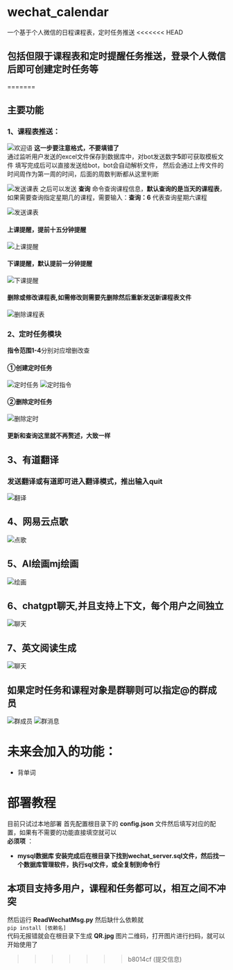 # wechat_calendar
一个基于个人微信的日程课程表，定时任务推送
<<<<<<< HEAD
## 包括但限于课程表和定时提醒任务推送，登录个人微信后即可创建定时任务等
=======
## 主要功能

### 1、课程表推送：
   ![欢迎语](img/img.png)
**这一步要注意格式，不要填错了**  
    通过监听用户发送的excel文件保存到数据库中，对bot发送数字**5**即可获取模板文件
    填写完成后可以直接发送给bot，bot会自动解析文件，
    然后会通过上传文件的时间周作为第一周的时间，后面的周数判断都从这里判断  
   
   ![发送课表](img/1690188623.png)
    之后可以发送 **查询** 命令查询课程信息，**默认查询的是当天的课程表**，如果需要查询指定星期几的课程，需要输入：**查询：6** 代表查询星期六课程

   ![发送课表](img/1690188767(1).png)

   #### 上课提醒，提前十五分钟提醒
   ![上课提醒](img/img_2.png)

   #### 下课提醒，默认提前一分钟提醒
   ![下课提醒](img/img_3.png)

   #### 删除或修改课程表,如需修改则需要先删除然后重新发送新课程表文件
   ![删除课程表](img/img_4.png)

### 2、定时任务模块
**指令范围1-4**分别对应增删改查
#### ①创建定时任务
   ![定时任务](img/img_6.png)
   ![定时指令](img/img_5.png)
#### ②删除定时任务
   ![删除定时](img/img_7.png)
#### 更新和查询这里就不再赘述，大致一样
## 3、有道翻译
### 发送翻译或有道即可进入翻译模式，推出输入quit
   ![翻译](img/img_9.png)
## 4、网易云点歌
   ![点歌](img/img_11.png)
## 5、AI绘画mj绘画
   ![绘画](img/img_12.png)
## 6、chatgpt聊天,并且支持上下文，每个用户之间独立
   ![聊天](img/img_14.jpg)
## 7、英文阅读生成
   ![聊天](img/img_14.png)    
## 如果定时任务和课程对象是群聊则可以指定@的群成员
   ![群成员](img/img_10.png)
   ![群消息](img/img_13.png)

# 未来会加入的功能：
- 背单词
# 部署教程
目前只试过本地部署
首先配置根目录下的 **config.json** 文件然后填写对应的配置，如果有不需要的功能直接填空就可以  
**必须项** ：
- **mysql数据库
安装完成后在根目录下找到wechat_server.sql文件，然后找一个数据库管理软件，执行sql文件，或全复制到命令行**

## 本项目支持多用户，课程和任务都可以，相互之间不冲突
然后运行 **ReadWechatMsg.py** 然后缺什么依赖就  
`
pip install [依赖名]  
`  
代码无报错就会在根目录下生成 **QR.jpg** 图片二维码，打开图片进行扫码，就可以开始使用了


   

     



>>>>>>> b8014cf (提交信息)
